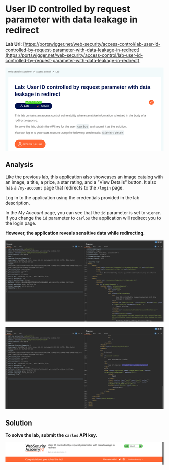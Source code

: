 # User ID controlled by request parameter with data leakage in redirect

**Lab Url**: [https://portswigger.net/web-security/access-control/lab-user-id-controlled-by-request-parameter-with-data-leakage-in-redirect](https://portswigger.net/web-security/access-control/lab-user-id-controlled-by-request-parameter-with-data-leakage-in-redirect)

![Lab Description](img/lab-description.png)

## Analysis

Like the previous lab, this application also showcases an image catalog with an image, a title, a price, a star rating, and a "View Details" button. It also has a `/my-account` page that redirects to the `/login` page.

Log in to the application using the credentials provided in the lab description.

In the *My Account* page, you can see that the `id` parameter is set to `wiener`. If you change the `id` parameter to `carlos` the application will redirect you to the login page.

**However, the application reveals sensitive data while redirecting.**

![Redirect to Login Page](img/redirect.png)

![Carlos API key](img/carlos-api-key.png)

## Solution

**To solve the lab, submit the `carlos` API key.**

![Lab Solved](img/lab-solved.png)

